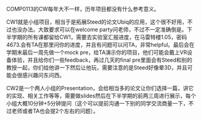 COMP0113的CW每年大不一样，历年项目都没有什么参考意义。

CW1就是小组项目，相当于是拓展Steed的论文Ubiq的应用，这个很不好用，不过也没办法。大致要求可以在welcome party问老师，不过不一定准确倒是。下半学期的所有课都留给CW1，需要去实验室汇报进度，在马雷特楼1.05，密码4673.会有TA在那里问你的进度，并且有问题可以问TA，非常helpful。最后会在学期末最后一周先做一个mock pre，给TA演示你的项目，他们可能会戴上VR设备体验，并且给你们一些feedback，再过几天的final pre里面会有Steed和别的教授一起，你们给他讲一下然后让他玩，需要注意的是Steed好像晕3D，并且可能会很感兴趣问东问西。

CW2是一个两人小组的Presentation，会给相当多的论文让你们选择一篇，讲它的实现、相关工作等等，需要做slides然后在下半学期的前两三周进行展示，每个小组大概10分钟+5分钟提问（这个可以提前沟通一下别的同学交流商量一下，不过老师或者TA也会提2个左右的问题）。